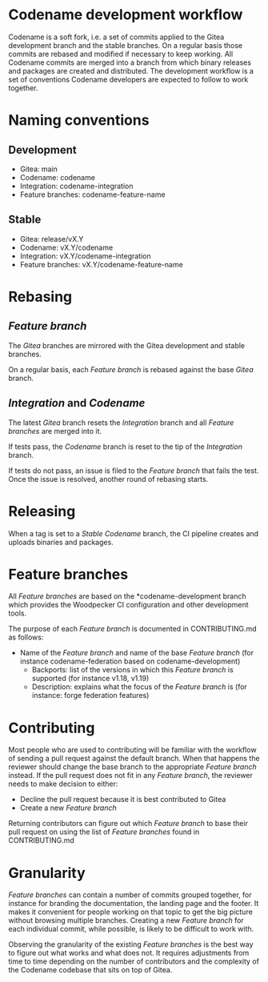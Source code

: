 Codename development workflow
===

Codename is a soft fork, i.e. a set of commits applied to the Gitea development branch and the stable branches. On a regular basis those commits are rebased and modified if necessary to keep working. All Codename commits are merged into a branch from which binary releases and packages are created and distributed. The development workflow is a set of conventions Codename developers are expected to follow to work together.

# Naming conventions

## Development

* Gitea: main
* Codename: codename
* Integration: codename-integration
* Feature branches: codename-feature-name

## Stable

* Gitea: release/vX.Y
* Codename: vX.Y/codename
* Integration: vX.Y/codename-integration
* Feature branches: vX.Y/codename-feature-name

# Rebasing

## *Feature branch*

The *Gitea* branches are mirrored with the Gitea development and stable branches.

On a regular basis, each *Feature branch* is rebased against the base *Gitea* branch.

## *Integration* and *Codename*

The latest *Gitea* branch resets the *Integration* branch and all *Feature branches* are merged into it. 

If tests pass, the *Codename* branch is reset to the tip of the *Integration* branch.

If tests do not pass, an issue is filed to the *Feature branch* that fails the test. Once the issue is resolved, another round of rebasing starts.

# Releasing

When a tag is set to a *Stable* *Codename* branch, the CI pipeline creates and uploads binaries and packages.

# Feature branches

All *Feature branches* are based on the \*codename-development branch which provides the Woodpecker CI configuration and other development tools.

The purpose of each *Feature branch* is documented in CONTRIBUTING.md as follows:

* Name of the *Feature branch* and name of the base *Feature branch* (for instance codename-federation based on codename-development)
    * Backports: list of the versions in which this *Feature branch* is supported (for instance v1.18, v1.19)
    * Description: explains what the focus of the *Feature branch* is (for instance: forge federation features)

# Contributing

Most people who are used to contributing will be familiar with the workflow of sending a pull request against the default branch. When that happens the reviewer should change the base branch to the appropriate *Feature branch* instead. If the pull request does not fit in any *Feature branch*, the reviewer needs to make decision to either:

* Decline the pull request because it is best contributed to Gitea
* Create a new *Feature branch*

Returning contributors can figure out which *Feature branch* to base their pull request on using the list of *Feature branches* found in CONTRIBUTING.md

# Granularity

*Feature branches* can contain a number of commits grouped together, for instance for branding the documentation, the landing page and the footer. It makes it convenient for people working on that topic to get the big picture without browsing multiple branches. Creating a new *Feature branch* for each individual commit, while possible, is likely to be difficult to work with.

Observing the granularity of the existing *Feature branches* is the best way to figure out what works and what does not. It requires adjustments from time to time depending on the number of contributors and the complexity of the Codename codebase that sits on top of Gitea.
